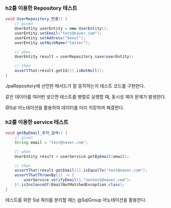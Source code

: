 ### h2를 이용한 Repository 테스트

```Java
void UserRepository_연결() {
    // given 
    UserEntity userEntity = new UserEntity();
    userEntity.setEmail("test@naver.com");
    userEntity.setAddress("Seoul");
    userEntity.setNickName("tester");

    // when
    UserEntity result = userRepository.save(userEntity);

    // then
    assertThat(result.getId()).isNotNull();
}
``` 

JpaRepository에 선언한 메서드가 잘 동작하는지 테스트 코드를 구현한다.

같은 데이터를 여러번 넣으면 테스트를 병렬로 실행할 때, 동시성 제어 문제가 발생한다.

@Sql 어노테이션을 활용하여 데이터를 미리 저장하여 해결한다.


### h2를 이용한 service 테스트

```Java
void getByEmail_유저_검색() {
    // given 
    String email = "test@naver.com";

    // when
    UserEntity result = userService.getByEmail(email);

    // then
    assertThat(result.getEmail()).isEqualTo("test@naver.com");
    assertThatThrownBy(() -> {
        userService.verifyEmail(1,"nontest@naver.com");
    }).isInstanceOf(EmailNotMatchedException.class);
}
``` 

테스트를 위한 Sql 쿼리를 분리할 때는 @SqlGroup 어노테이션을 활용한다.
